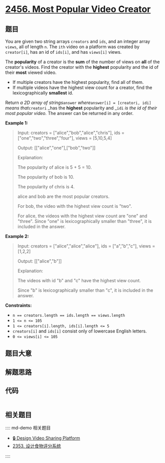# [2456. Most Popular Video Creator](https://leetcode.com/problems/most-popular-video-creator/)

## 题目

You are given two string arrays `creators` and `ids`, and an integer array
`views`, all of length `n`. The `ith` video on a platform was created by
`creator[i]`, has an id of `ids[i]`, and has `views[i]` views.

The **popularity** of a creator is the **sum** of the number of views on
**all** of the creator's videos. Find the creator with the **highest**
popularity and the id of their **most** viewed video.

  * If multiple creators have the highest popularity, find all of them.
  * If multiple videos have the highest view count for a creator, find the lexicographically **smallest** id.

Return _a 2D array of strings_`answer` _where_`answer[i] = [creatori, idi]`
_means that_`creatori` _has the **highest** popularity and _`idi` _is the id
of their most popular video._ The answer can be returned in any order.



**Example 1:**

> Input: creators = ["alice","bob","alice","chris"], ids = ["one","two","three","four"], views = [5,10,5,4]
> 
> Output: [["alice","one"],["bob","two"]]
> 
> Explanation:
> 
> The popularity of alice is 5 + 5 = 10.
> 
> The popularity of bob is 10.
> 
> The popularity of chris is 4.
> 
> alice and bob are the most popular creators.
> 
> For bob, the video with the highest view count is "two".
> 
> For alice, the videos with the highest view count are "one" and "three". Since "one" is lexicographically smaller than "three", it is included in the answer.

**Example 2:**

> Input: creators = ["alice","alice","alice"], ids = ["a","b","c"], views = [1,2,2]
> 
> Output: [["alice","b"]]
> 
> Explanation:
> 
> The videos with id "b" and "c" have the highest view count.
> 
> Since "b" is lexicographically smaller than "c", it is included in the answer.

**Constraints:**

  * `n == creators.length == ids.length == views.length`
  * `1 <= n <= 105`
  * `1 <= creators[i].length, ids[i].length <= 5`
  * `creators[i]` and `ids[i]` consist only of lowercase English letters.
  * `0 <= views[i] <= 105`


## 题目大意

## 解题思路

## 代码

```javascript

```

## 相关题目

:::: md-demo 相关题目
- [🔒 Design Video Sharing Platform](https://leetcode.com/problems/design-video-sharing-platform)
- [2353. 设计食物评分系统](https://leetcode.com/problems/design-a-food-rating-system)

::::
